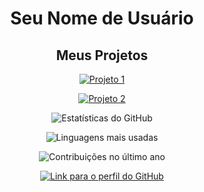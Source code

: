 <!-- Seu nome de usuário -->
<h1 align="center">Seu Nome de Usuário</h1>

<!-- Seção de Projetos -->
<h2 align="center">Meus Projetos</h2>

<!-- Link para um projeto -->
<p align="center">
  <a href="https://github.com/seu-nome-de-usuário/projeto-1">
    <img src="https://img.shields.io/badge/Projeto%201-Ver%20Repositório-blue" alt="Projeto 1">
  </a>
</p>

<!-- Link para outro projeto -->
<p align="center">
  <a href="https://github.com/rilker/python/tree/main/tradutor">
    <img src="https://img.shields.io/badge/Projeto%202-Ver%20Repositório-blue" alt="Projeto 2">
  </a>
</p>

<!-- Estatísticas do GitHub -->
<p align="center">
  <img src="https://github-readme-stats.vercel.app/api?username=seu-nome-de-usuário&show_icons=true&theme=dark" alt="Estatísticas do GitHub">
</p>

<!-- Linguagens mais usadas -->
<p align="center">
  <img src="https://github-readme-stats.vercel.app/api/top-langs/?username=seu-nome-de-usuário&layout=compact&theme=dark" alt="Linguagens mais usadas">
</p>

<!-- Contribuições no último ano -->
<p align="center">
  <img src="https://github-readme-stats.vercel.app/api?username=seu-nome-de-usuário&count_private=true&show_icons=true&theme=dark" alt="Contribuições no último ano">
</p>

<!-- Link para seu perfil -->
<p align="center">
  <a href="https://github.com/seu-nome-de-usuário">
    <img src="https://img.shields.io/badge/Perfil-GitHub-green" alt="Link para o perfil do GitHub">
  </a>
</p>
